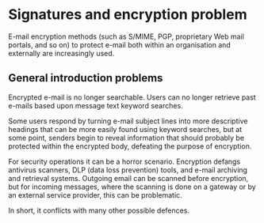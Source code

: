 # Signatures and encryption problem

E-mail encryption methods (such as S/MIME, PGP, proprietary Web mail portals, and so on) to protect e-mail both 
within an organisation and externally are increasingly used.

## General introduction problems

Encrypted e-mail is no longer searchable. Users can no longer retrieve past e-mails based upon message text keyword 
searches.

Some users respond by turning e-mail subject lines into more descriptive headings that can be more easily found using 
keyword searches, but at some point, senders begin to reveal information that should probably be protected within the 
encrypted body, defeating the purpose of encryption.

For security operations it can be a horror scenario. Encryption defangs antivirus scanners, DLP (data loss prevention) 
tools, and e-mail archiving and retrieval systems. Outgoing email can be scanned before encryption, but for incoming 
messages, where the scanning is done on a gateway or by an external service provider, this can be problematic.

In short, it conflicts with many other possible defences.
